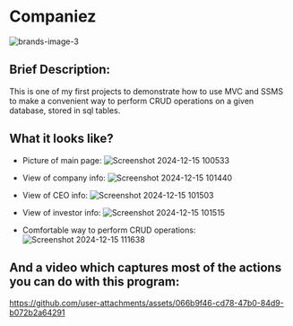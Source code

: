 # Companiez

![brands-image-3](https://github.com/user-attachments/assets/d89c8001-2e5d-4558-b22a-15ae72d28f78)

Brief Description:
-

This is one of my first projects to demonstrate how to use MVC and SSMS to make a convenient way to perform CRUD operations on a given database, stored in sql tables.

What it looks like?
-

-  Picture of main page:
![Screenshot 2024-12-15 100533](https://github.com/user-attachments/assets/0880de0d-f72c-4cc7-9126-6f26421540e6)

-  View of company info:
![Screenshot 2024-12-15 101440](https://github.com/user-attachments/assets/18cf1620-18a8-4650-a233-a48ce6cba75a)

-  View of CEO info:
![Screenshot 2024-12-15 101503](https://github.com/user-attachments/assets/b31c7e3e-54b2-4873-9429-7feab3b03fa5)

-  View of investor info:
![Screenshot 2024-12-15 101515](https://github.com/user-attachments/assets/f61e1605-cb79-49b4-83b4-d26452a32ce5)

-  Comfortable way to perform CRUD operations:
![Screenshot 2024-12-15 111638](https://github.com/user-attachments/assets/1a92f051-abc6-44e0-a0a9-662bc84fe452)

And a video which captures most of the actions you can do with this program:
-

https://github.com/user-attachments/assets/066b9f46-cd78-47b0-84d9-b072b2a64291





